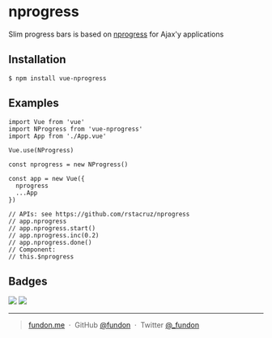 # nprogress

Slim progress bars is based on [nprogress](https://github.com/rstacruz/nprogress) for Ajax'y applications

## Installation

```
$ npm install vue-nprogress
```

## Examples

```vue
import Vue from 'vue'
import NProgress from 'vue-nprogress'
import App from './App.vue'

Vue.use(NProgress)

const nprogress = new NProgress()

const app = new Vue({
  nprogress
  ...App
})

// APIs: see https://github.com/rstacruz/nprogress
// app.nprogress
// app.nprogress.start()
// app.nprogress.inc(0.2)
// app.nprogress.done()
// Component:
// this.$nprogress
```

## Badges

![](https://img.shields.io/badge/license-MIT-blue.svg)
![](https://img.shields.io/badge/status-stable-green.svg)

---

> [fundon.me](https://fundun.me) &nbsp;&middot;&nbsp;
> GitHub [@fundon](https://github.com/fundon) &nbsp;&middot;&nbsp;
> Twitter [@_fundon](https://twitter.com/_fundon)

